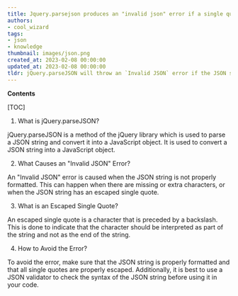 ```yaml
---
title: Jquery.parsejson produces an "invalid json" error if a single quote is escaped in the json
authors:
- cool_wizard
tags:
- json
- knowledge
thumbnail: images/json.png
created_at: 2023-02-08 00:00:00
updated_at: 2023-02-08 00:00:00
tldr: jQuery.parseJSON will throw an `Invalid JSON` error if the JSON string contains an escaped single quote.
---
```


**Contents**

[TOC]

1. What is jQuery.parseJSON?

jQuery.parseJSON is a method of the jQuery library which is used to parse a JSON string and convert it into a JavaScript object. It is used to convert a JSON string into a JavaScript object.

2. What Causes an "Invalid JSON" Error?

An "Invalid JSON" error is caused when the JSON string is not properly formatted. This can happen when there are missing or extra characters, or when the JSON string has an escaped single quote.

3. What is an Escaped Single Quote?

An escaped single quote is a character that is preceded by a backslash. This is done to indicate that the character should be interpreted as part of the string and not as the end of the string.

4. How to Avoid the Error?

To avoid the error, make sure that the JSON string is properly formatted and that all single quotes are properly escaped. Additionally, it is best to use a JSON validator to check the syntax of the JSON string before using it in your code.
